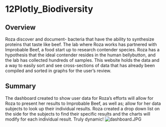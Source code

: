 # 12Plotly_Biodiversity

## Overview
Roza discover and document- bacteria that have the ability to synthesize proteins that taste like beef.   The lab where Roza works has partnered with Improbable Beef, a food start up to research contender species.   Roza has a hypothesis that the ideal contender resides in the human bellybutton, and the lab has collected hundreds of samples.    This website holds the data and a way to easily sort and see cross-sections of data that has already been compiled and sorted in graphs for the user’s review.


## Summary
The dashboard created to show user data for Roza’s efforts will allow for Roza to present her results to Improbable Beef, as well as; allow for her data subjects to look up their individual results.  Roza created a drop down list on the side for the subjects to find their specific results and the charts will modify for each individual result.  Truly dynamic!
![dashboard.JPG](static/images/dashboard.JPG)